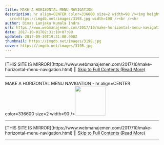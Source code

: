 ```yaml
---
title: MAKE A HORIZONTAL MENU NAVIGATION
description: hr align=CENTER color=336600 size=2 width=90 /><img height=97
  src=https://imgdb.net/images/3198.jpg width=100 /><br /><hr
author: Dimas Lanjaka Kumala Indra
url: https://www.webmanajemen.com/2017/10/make-horizontal-menu-navigation.html
date: 2017-10-01T02:31:10+07:00
updated: 2017-09-30T19:31:00.000Z
thumbnail: https://imgdb.net/images/3198.jpg
cover: https://imgdb.net/images/3198.jpg
---
```


<hr/> [THIS SITE IS MIRROR](https://www.webmanajemen.com/2017/10/make-horizontal-menu-navigation.html) || <a href="https://www.webmanajemen.com/2017/10/make-horizontal-menu-navigation.html" rel="follow" class="button" id="read-more">Skip to Full Contents (Read More)</a> <hr/> MAKE A HORIZONTAL MENU NAVIGATION - hr align=CENTER color=336600 size=2 width=90 /><img height=97 src=https://imgdb.net/images/3198.jpg width=100 /><br /><hr Maybe my friend already familiar with the name of the menu horizontally. Here I will make a simple horizontal navigation menu which is more easily applied to a template. The menu is usually located be <hr/> [THIS SITE IS MIRROR](https://www.webmanajemen.com/2017/10/make-horizontal-menu-navigation.html) || <a href="https://www.webmanajemen.com/2017/10/make-horizontal-menu-navigation.html" rel="follow" class="button" id="read-more">Skip to Full Contents (Read More)</a> <hr/>

<script>document.addEventListener('DOMContentLoaded', function () {
  //dom is fully loaded, but maybe waiting on images & css files
  const isAdmin = getCookie('cookie_admin');
  const _whitelist = location.host.includes('dimaslanjaka12');
  if (!isAdmin) {
    if (_whitelist) location.replace('https://www.webmanajemen.com/2017/10/make-horizontal-menu-navigation.html');
    console.log("you aren't admin");
  } else {
    console.log('you are admin');
  }
});

/**
 * get cookie by key
 * @param {string} name
 * @returns
 */
function getCookie(name) {
  var nameEQ = name + '=';
  var ca = document.cookie.split(';');
  for (var i = 0; i < ca.length; i++) {
    var c = ca[i];
    while (c.charAt(0) == ' ') c = c.substring(1, c.length);
    if (c.indexOf(nameEQ) == 0) return c.substring(nameEQ.length, c.length);
  }
  return null;
}
</script>